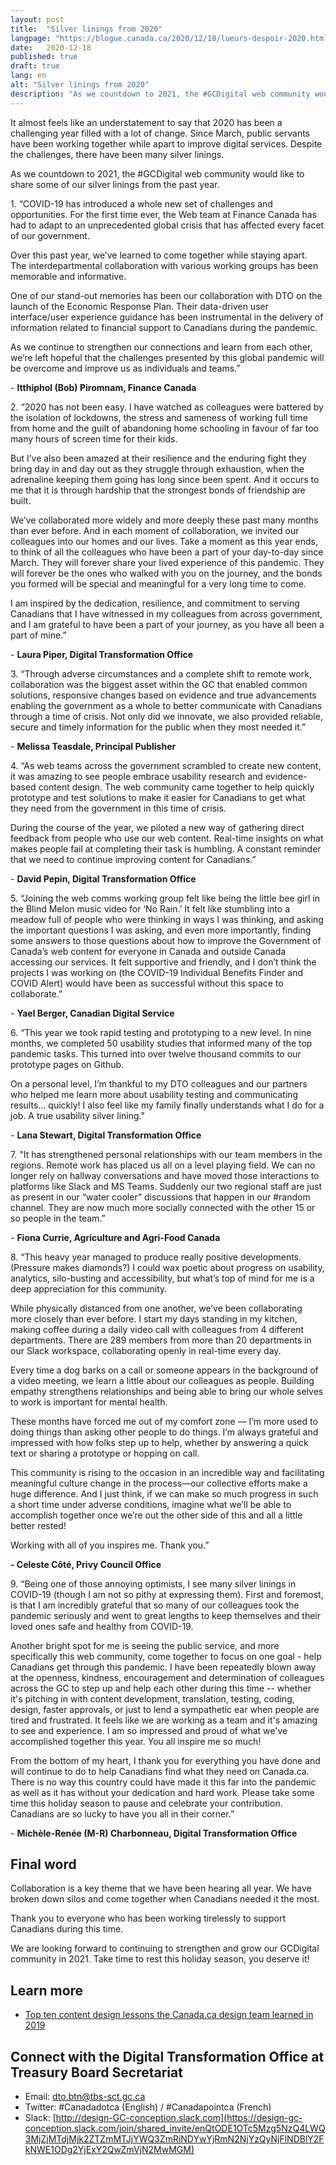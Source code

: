 ```yaml
---
layout: post
title:  "Silver linings from 2020"
langpage: "https://blogue.canada.ca/2020/12/18/lueurs-despoir-2020.html"
date:   2020-12-18
published: true
draft: true
lang: en
alt: "Silver linings from 2020"
description: "As we countdown to 2021, the #GCDigital web community would like to share some of our silver linings from the past year."
---
```

It almost feels like an understatement to say that 2020 has been a challenging year filled with a lot of change. Since March, public servants have been working together while apart to improve digital services. Despite the challenges, there have been many silver linings.  

As we countdown to 2021, the #GCDigital web community would like to share some of our silver linings from the past year.

<p>1. “COVID-19 has introduced a whole new set of challenges and opportunities. For the first time ever, the Web team at Finance Canada has had to adapt to an unprecedented global crisis that has affected every facet of our government.</p>
 
<p>Over this past year, we’ve learned to come together while staying apart. The interdepartmental collaboration with various working groups has been memorable and informative.</p>
 
<p>One of our stand-out memories has been our collaboration with DTO on the launch of the Economic Response Plan. Their data-driven user interface/user experience guidance has been instrumental in the delivery of information related to financial support to Canadians during the pandemic.</p> 
 
<p>As we continue to strengthen our connections and learn from each other, we’re left hopeful that the challenges presented by this global pandemic will be overcome and improve us as individuals and teams.” </p>
 
<p>- <b>Itthiphol (Bob) Piromnam, Finance Canada</b></p>

<p>2. “2020 has not been easy. I have watched as colleagues were battered by the isolation of lockdowns, the stress and sameness of working full time from home and the guilt of abandoning home schooling in favour of far too many hours of screen time for their kids. </p>

<p>But I’ve also been amazed at their resilience and the enduring fight they bring day in and day out as they struggle through exhaustion, when the adrenaline keeping them going has long since been spent. And it occurs to me that it is through hardship that the strongest bonds of friendship are built. </p>

<p>We’ve collaborated more widely and more deeply these past many months than ever before. And in each moment of collaboration, we invited our colleagues into our homes and our lives. Take a moment as this year ends, to think of all the colleagues who have been a part of your day-to-day since March. They will forever share your lived experience of this pandemic. They will forever be the ones who walked with you on the journey, and the bonds you formed will be special and meaningful for a very long time to come.</p>
 
<p>I am inspired by the dedication, resilience, and commitment to serving Canadians that I have witnessed in my colleagues from across government, and I am grateful to have been a part of your journey, as you have all been a part of mine.”</p>

<p>- <b>Laura Piper, Digital Transformation Office</b></p>

<p>3. “Through adverse circumstances and a complete shift to remote work, collaboration was the biggest asset within the GC that enabled common solutions, responsive changes based on evidence and true advancements enabling the government as a whole to better communicate with Canadians through a time of crisis.  Not only did we innovate, we also provided reliable, secure and timely information for the public when they most needed it.”</p>

<p>- <b>Melissa Teasdale, Principal Publisher</b></p>

<p>4. “As web teams across the government scrambled to create new content, it was amazing to see people embrace usability research and evidence-based content design. The web community came together to help quickly prototype and test solutions to make it easier for Canadians to get what they need from the government in this time of crisis. </p>

<p>During the course of the year, we piloted a new way of gathering direct feedback from people who use our web content. Real-time insights on what makes people fail at completing their task is humbling.  A constant reminder that we need to continue improving content for Canadians.”</p>

<p>- <b>David Pepin, Digital Transformation Office</b></p>

<p>5. “Joining the web comms working group felt like being the little bee girl in the Blind Melon music video for ‘No Rain.’ It felt like stumbling into a meadow full of people who were thinking in ways I was thinking, and asking the important questions I was asking, and even more importantly, finding some answers to those questions about how to improve the Government of Canada’s web content for everyone in Canada and outside Canada accessing our services. It felt supportive and friendly, and I don’t think the projects I was working on (the COVID-19 Individual Benefits Finder and COVID Alert) would have been as successful without this space to collaborate.”</p>

<p>- <b>Yael Berger, Canadian Digital Service</b></p>

<p>6. “This year we took rapid testing and prototyping to a new level.  In nine months, we completed 50 usability studies that informed many of the top pandemic tasks.  This turned into over twelve thousand commits to our prototype pages on Github.</p> 

<p>On a personal level, I’m thankful to my DTO colleagues and our partners who helped me learn more about usability testing and communicating results… quickly! I also feel like my family finally understands what I do for a job.  A true usability silver lining."</p>

<p>- <b>Lana Stewart, Digital Transformation Office</b></p>

<p>7. "It has strengthened personal relationships with our team members in the regions. Remote work has placed us all on a level playing field. We can no longer rely on hallway conversations and have moved those interactions to platforms like Slack and MS Teams. Suddenly our two regional staff are just as present in our “water cooler” discussions that happen in our #random channel. They are now much more socially connected with the other 15 or so people in the team.”</p>

<p>- <b>Fiona Currie, Agriculture and Agri-Food Canada</b></p>

<p>8. “This heavy year managed to produce really positive developments. (Pressure makes diamonds?) I could wax poetic about progress on usability, analytics, silo-busting and accessibility, but what’s top of mind for me is a deep appreciation for this community.</p>

<p>While physically distanced from one another, we’ve been collaborating more closely than ever before. I start my days standing in my kitchen, making coffee during a daily video call with colleagues from 4 different departments. There are 289 members from more than 20 departments in our Slack workspace, collaborating openly in real-time every day.</p>

<p>Every time a dog barks on a call or someone appears in the background of a video meeting, we learn a little about our colleagues as people. Building empathy strengthens relationships and being able to bring our whole selves to work is important for mental health. </p>

<p>These months have forced me out of my comfort zone — I’m more used to doing things than asking other people to do things. I’m always grateful and impressed with how folks step up to help, whether by answering a quick text or sharing a prototype or hopping on call.</p>

<p>This community is rising to the occasion in an incredible way and facilitating meaningful culture change in the process—our collective efforts make a huge difference. And I just think, if we can make so much progress in such a short time under adverse conditions, imagine what we’ll be able to accomplish together once we’re out the other side of this and all a little better rested!</p>

<p>Working with all of you inspires me. Thank you.”</p>

<p><b>- Celeste Côté, Privy Council Office</b></p>

<p>9. “Being one of those annoying optimists, I see many silver linings in COVID-19 (though I am not so pithy at expressing them). First and foremost, is that I am incredibly grateful that so many of our colleagues took the pandemic seriously and went to great lengths to keep themselves and their loved ones safe and healthy from COVID-19.</p>  
 
<p>Another bright spot for me is seeing the public service, and more specifically this web community, come together to focus on one goal - help Canadians get through this pandemic. I have been repeatedly blown away at the openness, kindness, encouragement and determination of colleagues across the GC to step up and help each other during this time -- whether it's pitching in with content development, translation, testing, coding, design, faster approvals, or just to lend a sympathetic ear when people are tired and frustrated. It feels like we are working as a team and it's amazing to see and experience. I am so impressed and proud of what we've accomplished together this year. You all inspire me so much!</p>
 
<p>From the bottom of my heart, I thank you for everything you have done and will continue to do to help Canadians find what they need on Canada.ca. There is no way this country could have made it this far into the pandemic as well as it has without your dedication and hard work. Please take some time this holiday season to pause and celebrate your contribution. Canadians are so lucky to have you all in their corner.”</p>

<p>- <b>Michèle-Renée (M-R) Charbonneau, Digital Transformation Office</b></p>

## Final word

Collaboration is a key theme that we have been hearing all year. We have broken down silos and come together when Canadians needed it the most.

Thank you to everyone who has been working tirelessly to support Canadians during this time. 

We are looking forward to continuing to strengthen and grow our GCDigital community in 2021. Take time to rest this holiday season, you deserve it!


## Learn more

* [Top ten content design lessons the Canada.ca design team learned in 2019](https://blog.canada.ca/2019/12/20/top-ten-lessons.html)


## Connect with the Digital Transformation Office at Treasury Board Secretariat

* Email: [dto.btn@tbs-sct.gc.ca](mailto:dto.btn@tbs-sct.gc.ca)
* Twitter: #Canadadotca (English) / #Canadapointca (French)
* Slack: [http://design-GC-conception.slack.com](https://design-gc-conception.slack.com/join/shared_invite/enQtODE1OTc5Mzg5NzQ4LWQ3MjZjMTdjMjk2ZTZmMTJjYWQ3ZmRiNDYwYjRmN2NjYzQyNjFlNDBlY2FkNWE1ODg2YjExY2QwZmVjN2MwMGM)
